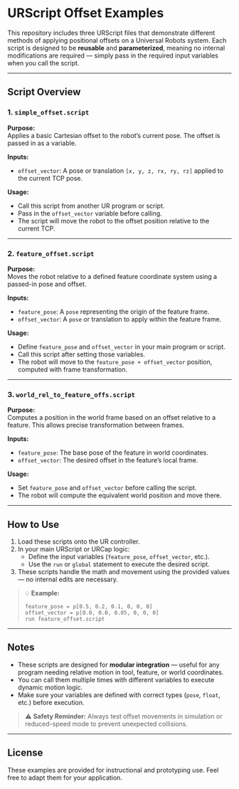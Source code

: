 # URScript Offset Examples

This repository includes three URScript files that demonstrate different methods of applying positional offsets on a Universal Robots system. Each script is designed to be **reusable** and **parameterized**, meaning no internal modifications are required — simply pass in the required input variables when you call the script.

---

## Script Overview

### 1. `simple_offset.script`

**Purpose:**  
Applies a basic Cartesian offset to the robot’s current pose. The offset is passed in as a variable.

**Inputs:**
- `offset_vector`: A pose or translation `[x, y, z, rx, ry, rz]` applied to the current TCP pose.

**Usage:**
- Call this script from another UR program or script.
- Pass in the `offset_vector` variable before calling.
- The script will move the robot to the offset position relative to the current TCP.

---

### 2. `feature_offset.script`

**Purpose:**  
Moves the robot relative to a defined feature coordinate system using a passed-in pose and offset.

**Inputs:**
- `feature_pose`: A `pose` representing the origin of the feature frame.
- `offset_vector`: A `pose` or translation to apply within the feature frame.

**Usage:**
- Define `feature_pose` and `offset_vector` in your main program or script.
- Call this script after setting those variables.
- The robot will move to the `feature_pose + offset_vector` position, computed with frame transformation.

---

### 3. `world_rel_to_feature_offs.script`

**Purpose:**  
Computes a position in the world frame based on an offset relative to a feature. This allows precise transformation between frames.

**Inputs:**
- `feature_pose`: The base pose of the feature in world coordinates.
- `offset_vector`: The desired offset in the feature’s local frame.

**Usage:**
- Set `feature_pose` and `offset_vector` before calling the script.
- The robot will compute the equivalent world position and move there.

---

## How to Use

1. Load these scripts onto the UR controller.
2. In your main URScript or URCap logic:
    - Define the input variables (`feature_pose`, `offset_vector`, etc.).
    - Use the `run` or `global` statement to execute the desired script.
3. These scripts handle the math and movement using the provided values — no internal edits are necessary.

> 💡 **Example:**
> ```ur
> feature_pose = p[0.5, 0.2, 0.1, 0, 0, 0]
> offset_vector = p[0.0, 0.0, 0.05, 0, 0, 0]
> run feature_offset.script
> ```

---

## Notes

- These scripts are designed for **modular integration** — useful for any program needing relative motion in tool, feature, or world coordinates.
- You can call them multiple times with different variables to execute dynamic motion logic.
- Make sure your variables are defined with correct types (`pose`, `float`, etc.) before execution.

> ⚠️ **Safety Reminder:** Always test offset movements in simulation or reduced-speed mode to prevent unexpected collisions.

---

## License

These examples are provided for instructional and prototyping use. Feel free to adapt them for your application.
